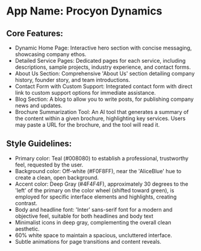 # **App Name**: Procyon Dynamics

## Core Features:

- Dynamic Home Page: Interactive hero section with concise messaging, showcasing company ethos.
- Detailed Service Pages: Dedicated pages for each service, including descriptions, sample projects, industry experience, and contact forms.
- About Us Section: Comprehensive 'About Us' section detailing company history, founder story, and team introductions.
- Contact Form with Custom Support: Integrated contact form with direct link to custom support options for immediate assistance.
- Blog Section: A blog to allow you to write posts, for publishing company news and updates.
- Brochure Summarization Tool: An AI tool that generates a summary of the content within a given brochure, highlighting key services. Users may paste a URL for the brochure, and the tool will read it.

## Style Guidelines:

- Primary color: Teal (#008080) to establish a professional, trustworthy feel, requested by the user.
- Background color: Off-white (#F0F8FF), near the 'AliceBlue' hue to create a clean, open background.
- Accent color: Deep Gray (#4F4F4F), approximately 30 degrees to the 'left' of the primary on the color wheel (shifted toward green), is employed for specific interface elements and highlights, creating contrast.
- Body and headline font: 'Inter' sans-serif font for a modern and objective feel, suitable for both headlines and body text
- Minimalist icons in deep gray, complementing the overall clean aesthetic.
- 60% white space to maintain a spacious, uncluttered interface.
- Subtle animations for page transitions and content reveals.